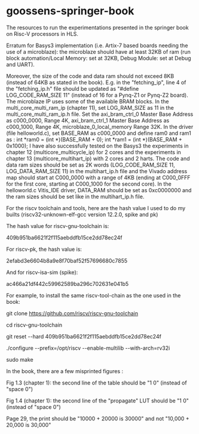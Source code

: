 # goossens-springer-book
The resources to run the experimentations presented in the springer book on Risc-V processors in HLS.

Erratum for Basys3 implementation (i.e. Artix-7 based boards needing the use of a microblaze): the microblaze should have at least 32KB of ram (run block automation/Local Memory: set at 32KB, Debug Module: set at Debug and UART).

Moreover, the size of the code and data ram should not exceed 8KB (instead of 64KB as stated in the book). E.g. in the "fetching_ip", line 4 of the "fetching_ip.h" file should be updated as "#define LOG_CODE_RAM_SIZE 11" (instead of 16 for a Pynq-Z1 or Pynq-Z2 board). The microblaze IP uses some of the available BRAM blocks. In the multi_core_multi_ram_ip (chapter 11), set LOG_RAM_SIZE as 11 in the multi_core_multi_ram_ip.h file. Set the axi_bram_ctrl_0 Master Base Address as c000_0000, Range 4K, axi_bram_ctrl_1 Master Base Address as c000_1000, Range 4K, microblaze_0_local_memory Range 32K. In the driver (file helloworld.c), set BASE_RAM as c000_0000 and define ram0 and ram1 as :
int *ram0 = (int *)(BASE_RAM + 0);
int *ram1 = (int *)(BASE_RAM + 0x1000);
I have also successfully tested on the Basys3 the experiments in chapter 12 (multicore_multicycle_ip) for 2 cores and the experiments in chapter 13 (multicore_multihart_ip) with 2 cores and 2 harts. The code and data ram sizes should be set as 2K words (LOG_CODE_RAM_SIZE 11, LOG_DATA_RAM_SIZE 11) in the multihart_ip.h file and the Vivado address map should start at C000_0000 with a range of 4KB (ending at C000_0FFF for the first core, starting at C000_1000 for the second core). In the helloworld.c Vitis_IDE driver, DATA_RAM should be set as 0xc0000000 and the ram sizes should be set like in the multihart_ip.h file.

For the riscv toolchain and tools, here are the hash value I used to do my builts (riscv32-unknown-elf-gcc version 12.2.0, spike and pk)

The hash value for riscv-gnu-toolchain is:

409b951ba6621f2f115aebddfb15ce2dd78ec24f

For riscv-pk, the hash value is:

2efabd3e6604b8a9e8f70baf52f57696680c7855

And for riscv-isa-sim (spike):

ac466a21df442c59962589ba296c702631e041b5

For example, to install the same riscv-tool-chain as the one used in the book:

git clone https://github.com/riscv/riscv-gnu-toolchain

cd riscv-gnu-toolchain

git reset --hard 409b951ba6621f2f115aebddfb15ce2dd78ec24f

./configure --prefix=/opt/riscv --enable-multilib --with-arch=rv32i

sudo make

In the book, there are a few misprinted figures :

Fig 1.3 (chapter 1): the second line of the table should be "1  0" (instead of "space 0")

Fig 1.4 (chapter 1): the second line of the "propagate" LUT should be "1  0" (instead of "space 0")

Page 29, the print should be "10000 + 20000 is 30000" and not "10,000 + 20,000 is 30,000"

